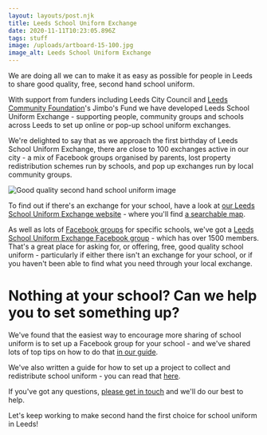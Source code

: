 ```yaml
---
layout: layouts/post.njk
title: Leeds School Uniform Exchange
date: 2020-11-11T10:23:05.896Z
tags: stuff
image: /uploads/artboard-15-100.jpg
image_alt: Leeds School Uniform Exchange
---
```

We are doing all we can to make it as easy as possible for people in Leeds to share good quality, free, second hand school uniform.

With support from funders including Leeds City Council and [Leeds Community Foundation](https://leedscf.org.uk/)'s Jimbo's Fund we have developed Leeds School Uniform Exchange - supporting people, community groups and schools across Leeds to set up online or pop-up school uniform exchanges.

We're delighted to say that as we approach the first birthday of Leeds School Uniform Exchange, there are close to 100 exchanges active in our city - a mix of Facebook groups organised by parents, lost property redistribution schemes run by schools, and pop up exchanges run by local community groups.

![Good quality second hand school uniform image](/uploads/artboard-16-100.jpg)

To find out if there's an exchange for your school, have a look at [our Leeds School Uniform Exchange website](https://leedsuniformexchange.org.uk/) - where you'll find [a searchable map](https://leedsuniformexchange.org.uk/map/).

As well as lots of [Facebook groups](https://leedsuniformexchange.org.uk/places/category/facebook-pages/) for specific schools, we've got a [Leeds School Uniform Exchange Facebook group](https://x.facebook.com/groups/603050533660854?bac=MTYyMDExNTMzMDo3OTU3MDcyMDEwNjE4NTI6Nzk1NzA3MjAxMDYxODUyLDAsMDoyMDpLdz09&multi_permalinks) - which has over 1500 members. That's a great place for asking for, or offering, free, good quality school uniform - particularly if either there isn't an exchange for your school, or if you haven't been able to find what you need through your local exchange.

# Nothing at your school? Can we help you to set something up?

We've found that the easiest way to encourage more sharing of school uniform is to set up a Facebook group for your school - and we've shared lots of top tips on how to do that [in our guide](https://issuu.com/zerowasteleeds/docs/how_to_guide_-_facebook_or_whatsapp__6_).

We've also written a guide for how to set up a project to collect and redistribute school uniform - you can read that [here](https://issuu.com/zerowasteleeds/docs/school_community_group_or_involved_parent).

If you've got any questions, [please get in touch](mailto:%20info@zerowasteleeds.org.uk) and we'll do our best to help.

Let's keep working to make second hand the first choice for school uniform in Leeds!